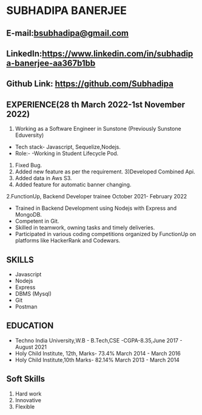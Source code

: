 # SUBHADIPA BANERJEE
## E-mail:bsubhadipa@gmail.com 
## LinkedIn:https://www.linkedin.com/in/subhadipa-banerjee-aa367b1bb 
## Github Link: https://github.com/Subhadipa

## EXPERIENCE(28 th March 2022-1st November 2022)
1. Working as a Software Engineer in Sunstone (Previously Sunstone Eduversity)
-	Tech stack- Javascript, Sequelize,Nodejs.
-	Role:-
-Working in Student Lifecycle Pod.
1)	Fixed Bug.
1)	Added new feature as per the requirement. 3)Developed Combined Api.
1)	Added data in Aws S3.
1)	Added feature for automatic banner changing.

2.FunctionUp, Backend Developer trainee October 2021- February 2022
-	Trained in Backend Development using Nodejs with Express and MongoDB.
-	Competent in Git.
- Skilled in teamwork, owning tasks and timely deliveries.
-	Participated in various coding competitions organized by FunctionUp on platforms like HackerRank and Codewars.

## SKILLS

- Javascript
- Nodejs
- Express
- DBMS (Mysql)
- Git
- Postman

## EDUCATION
- Techno India University,W.B - B.Tech,CSE -CGPA-8.35,June 2017 - August 2021
- Holy Child Institute, 12th, Marks- 73.4% March 2014 - March 2016
- Holy Child Institute,10th Marks- 82.14% March 2013 - March 2014

## Soft Skills
1) Hard work
1) Innovative
1) Flexible

 





